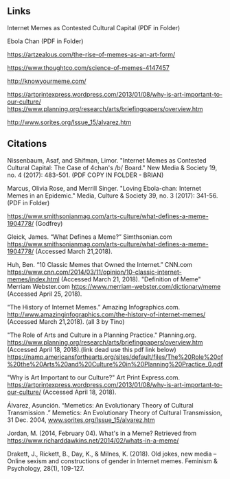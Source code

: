 ## Links
Internet Memes as Contested Cultural Capital (PDF in Folder)

Ebola Chan (PDF in Folder)

https://artzealous.com/the-rise-of-memes-as-an-art-form/

https://www.thoughtco.com/science-of-memes-4147457

http://knowyourmeme.com/

https://artprintexpress.wordpress.com/2013/01/08/why-is-art-important-to-our-culture/
https://www.planning.org/research/arts/briefingpapers/overview.htm

http://www.sorites.org/Issue_15/alvarez.htm

## Citations
Nissenbaum, Asaf, and Shifman, Limor. "Internet Memes as Contested Cultural Capital: The Case of 4chan's /b/ Board." New Media & Society 19, no. 4 (2017): 483-501.  (PDF COPY IN FOLDER - BRIAN)

Marcus, Olivia Rose, and Merrill Singer. "Loving Ebola-chan: Internet Memes in an Epidemic." Media, Culture & Society 39, no. 3 (2017): 341-56. (PDF in Folder)

https://www.smithsonianmag.com/arts-culture/what-defines-a-meme-1904778/ (Godfrey)

Gleick, James. “What Defines a Meme?” Simthsonian.com
https://www.smithsonianmag.com/arts-culture/what-defines-a-meme-1904778/ (Accessed March 21,2018). 

Huh, Ben. “10 Classic Memes that Owned the Internet.”  CNN.com 
https://www.cnn.com/2014/03/11/opinion/10-classic-internet-memes/index.html (Accessed March 21, 2018).
"Definition of Meme" Merriam Webster.com
https://www.merriam-webster.com/dictionary/meme (Accessed April 25, 2018).

“The History of Internet Memes.” Amazing Infographics.com.
http://www.amazinginfographics.com/the-history-of-internet-memes/ (Accessed March 21,2018). (all 3 by Tino)

"The Role of Arts and Culture in a Planning Practice." Planning.org.
https://www.planning.org/research/arts/briefingpapers/overview.htm (Accessed April 18, 2018).(link dead use this pdf link below)
https://namp.americansforthearts.org/sites/default/files/The%20Role%20of%20the%20Arts%20and%20Culture%20in%20Planning%20Practice_0.pdf

"Why is Art Important to our Culture?" Art Print Express.com.
https://artprintexpress.wordpress.com/2013/01/08/why-is-art-important-to-our-culture/ (Accessed April 18, 2018).

Álvarez, Asunción. “Memetics: An Evolutionary Theory of Cultural Transmission .” Memetics: An Evolutionary Theory of Cultural Transmission, 31 Dec. 2004, www.sorites.org/Issue_15/alvarez.htm

Jordan, M. (2014, February 04). What's in a Meme? Retrieved from https://www.richarddawkins.net/2014/02/whats-in-a-meme/ 

Drakett, J., Rickett, B., Day, K., & Milnes, K. (2018). Old jokes, new media – Online sexism and constructions of gender in Internet memes. Feminism & Psychology, 28(1), 109-127.

